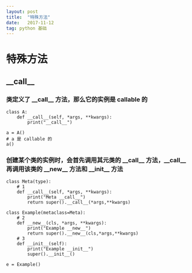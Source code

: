 ```yaml
---
layout: post
title:  "特殊方法"
date:   2017-11-12
tag: python 基础
---
```


# 特殊方法
## \_\_call__
### 类定义了 \_\_call__ 方法，那么它的实例是 callable 的
    class A:
        def __call__(self, *args, **kwargs):
            print("__call__")

    a = A()
    # a 是 callable 的
    a()
    
### 创建某个类的实例时，会首先调用其元类的 \_\_call__ 方法，\_\_call__ 再调用该类的 \_\_new__ 方法和 \_\_init__ 方法
    class Meta(type):
        # 1
        def __call__(self, *args, **kwargs):
            print("Meta __call__")
            return super().__call__(*args,**kwargs)

    class Example(metaclass=Meta):
        # 2
        def __new__(cls, *args, **kwargs):
            print("Example __new__")
            return super().__new__(cls,*args,**kwargs)
        # 3
        def __init__(self):
            print("Example __init__")
            super().__init__()

    e = Example()